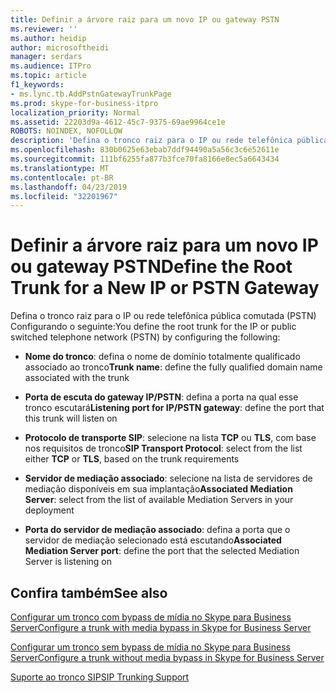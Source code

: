 ```yaml
---
title: Definir a árvore raiz para um novo IP ou gateway PSTN
ms.reviewer: ''
ms.author: heidip
author: microsoftheidi
manager: serdars
ms.audience: ITPro
ms.topic: article
f1_keywords:
- ms.lync.tb.AddPstnGatewayTrunkPage
ms.prod: skype-for-business-itpro
localization_priority: Normal
ms.assetid: 22203d9a-4612-45c7-9375-69ae9964ce1e
ROBOTS: NOINDEX, NOFOLLOW
description: 'Defina o tronco raiz para o IP ou rede telefônica pública comutada (PSTN) Configurando o seguinte:'
ms.openlocfilehash: 830b0625e63ebab7ddf94490a5a56c3c6e52611e
ms.sourcegitcommit: 111bf6255fa877b3fce70fa8166e8ec5a6643434
ms.translationtype: MT
ms.contentlocale: pt-BR
ms.lasthandoff: 04/23/2019
ms.locfileid: "32201967"
---
```

# <a name="define-the-root-trunk-for-a-new-ip-or-pstn-gateway"></a><span data-ttu-id="dee18-103">Definir a árvore raiz para um novo IP ou gateway PSTN</span><span class="sxs-lookup"><span data-stu-id="dee18-103">Define the Root Trunk for a New IP or PSTN Gateway</span></span>

<span data-ttu-id="dee18-104">Defina o tronco raiz para o IP ou rede telefônica pública comutada (PSTN) Configurando o seguinte:</span><span class="sxs-lookup"><span data-stu-id="dee18-104">You define the root trunk for the IP or public switched telephone network (PSTN) by configuring the following:</span></span>

- <span data-ttu-id="dee18-105">**Nome do tronco**: defina o nome de domínio totalmente qualificado associado ao tronco</span><span class="sxs-lookup"><span data-stu-id="dee18-105">**Trunk name**: define the fully qualified domain name associated with the trunk</span></span>

- <span data-ttu-id="dee18-106">**Porta de escuta do gateway IP/PSTN**: defina a porta na qual esse tronco escutará</span><span class="sxs-lookup"><span data-stu-id="dee18-106">**Listening port for IP/PSTN gateway**: define the port that this trunk will listen on</span></span>

- <span data-ttu-id="dee18-107">**Protocolo de transporte SIP**: selecione na lista **TCP** ou **TLS**, com base nos requisitos de tronco</span><span class="sxs-lookup"><span data-stu-id="dee18-107">**SIP Transport Protocol**: select from the list either **TCP** or **TLS**, based on the trunk requirements</span></span>

- <span data-ttu-id="dee18-108">**Servidor de mediação associado**: selecione na lista de servidores de mediação disponíveis em sua implantação</span><span class="sxs-lookup"><span data-stu-id="dee18-108">**Associated Mediation Server**: select from the list of available Mediation Servers in your deployment</span></span>

- <span data-ttu-id="dee18-109">**Porta do servidor de mediação associado**: defina a porta que o servidor de mediação selecionado está escutando</span><span class="sxs-lookup"><span data-stu-id="dee18-109">**Associated Mediation Server port**: define the port that the selected Mediation Server is listening on</span></span>

## <a name="see-also"></a><span data-ttu-id="dee18-110">Confira também</span><span class="sxs-lookup"><span data-stu-id="dee18-110">See also</span></span>

[<span data-ttu-id="dee18-111">Configurar um tronco com bypass de mídia no Skype para Business Server</span><span class="sxs-lookup"><span data-stu-id="dee18-111">Configure a trunk with media bypass in Skype for Business Server</span></span>](../../../deploy/deploy-enterprise-voice/configure-trunk-with-media-bypass.md)

[<span data-ttu-id="dee18-112">Configurar um tronco sem bypass de mídia no Skype para Business Server</span><span class="sxs-lookup"><span data-stu-id="dee18-112">Configure a trunk without media bypass in Skype for Business Server</span></span>](../../../deploy/deploy-enterprise-voice/configure-trunk-without-media-bypass.md)

[<span data-ttu-id="dee18-113">Suporte ao tronco SIP</span><span class="sxs-lookup"><span data-stu-id="dee18-113">SIP Trunking Support</span></span>](https://technet.microsoft.com/library/e3042831-e8d8-4ea2-baa2-1a697401ffa0.aspx)
